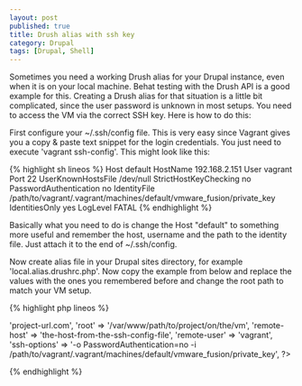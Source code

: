 ```yaml
---
layout: post
published: true
title: Drush alias with ssh key
category: Drupal
tags: [Drupal, Shell]
---
```


Sometimes you need a working Drush alias for your Drupal instance, even when it is on your local machine. Behat testing with the Drush API is a good example for this. Creating a Drush alias for that situation is a little bit complicated, since the user password is unknown in most setups. You need to access the VM via the correct SSH key. Here is how to do this:

First configure your ~/.ssh/config file. This is very easy since Vagrant gives you a copy & paste text snippet for the login credentials. You just need to execute 'vagrant ssh-config'. This might look like this:

{% highlight sh lineos %}
Host default
  HostName 192.168.2.151
  User vagrant
  Port 22
  UserKnownHostsFile /dev/null
  StrictHostKeyChecking no
  PasswordAuthentication no
  IdentityFile /path/to/vagrant/.vagrant/machines/default/vmware_fusion/private_key
  IdentitiesOnly yes
  LogLevel FATAL
{% endhighlight %}

Basically what you need to do is change the Host "default" to something more useful and remember the host, username and the path to the identity file. Just attach it to the end of ~/.ssh/config.

Now create alias file in your Drupal sites directory, for example 'local.alias.drushrc.php'. Now copy the example from below and replace the values with the ones you remembered before and change the root path to match your VM setup.

{% highlight php lineos %}
<?php
$aliases['local'] = array(
  'uri' => 'project-url.com',
  'root' => '/var/www/path/to/project/on/the/vm',
  'remote-host' => 'the-host-from-the-ssh-config-file',
  'remote-user' => 'vagrant',
  'ssh-options' => '-o PasswordAuthentication=no -i /path/to/vagrant/.vagrant/machines/default/vmware_fusion/private_key',
?>
{% endhighlight %}